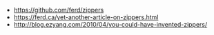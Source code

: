+ https://github.com/ferd/zippers
+ https://ferd.ca/yet-another-article-on-zippers.html
+ http://blog.ezyang.com/2010/04/you-could-have-invented-zippers/